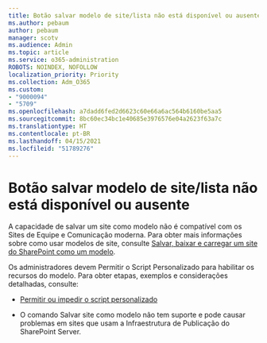 ```yaml
---
title: Botão salvar modelo de site/lista não está disponível ou ausente
ms.author: pebaum
author: pebaum
manager: scotv
ms.audience: Admin
ms.topic: article
ms.service: o365-administration
ROBOTS: NOINDEX, NOFOLLOW
localization_priority: Priority
ms.collection: Adm_O365
ms.custom:
- "9000094"
- "5709"
ms.openlocfilehash: a7dadd6fed2d6623c60e66a6ac564b6160be5aa5
ms.sourcegitcommit: 8bc60ec34bc1e40685e3976576e04a2623f63a7c
ms.translationtype: HT
ms.contentlocale: pt-BR
ms.lasthandoff: 04/15/2021
ms.locfileid: "51789276"
---
```

# <a name="save-sitelist-template-button-not-available-or-missing"></a>Botão salvar modelo de site/lista não está disponível ou ausente

A capacidade de salvar um site como modelo não é compatível com os Sites de Equipe e Comunicação moderna. Para obter mais informações sobre como usar modelos de site, consulte [Salvar, baixar e carregar um site do SharePoint como um modelo](https://docs.microsoft.com/sharepoint/dev/general-development/save-download-and-upload-a-sharepoint-site-as-a-template).

Os administradores devem Permitir o Script Personalizado para habilitar os recursos do modelo. Para obter etapas, exemplos e considerações detalhadas, consulte:

- [Permitir ou impedir o script personalizado](https://docs.microsoft.com/sharepoint/allow-or-prevent-custom-script)

- O comando Salvar site como modelo não tem suporte e pode causar problemas em sites que usam a Infraestrutura de Publicação do SharePoint Server.


